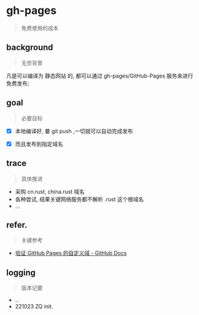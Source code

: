 # gh-pages
> 免费使用的成本

## background
> 无奈背景

凡是可以编译为 静态网站 的, 都可以通过 gh-pages/GitHub-Pages 服务来进行免费发布;


## goal
> 必要目标

- [x] 本地编译好, 嘦 git push ,一切就可以自动完成发布
- [x] 而且发布到指定域名


## trace
> 具体推进

- 采购 cn.rust, china.rust 域名
- 各种尝试, 结果关键网络服务都不解析 .rust 这个根域名
- ...


## refer.
> 关键参考

- [验证 GitHub Pages 的自定义域 - GitHub Docs](https://docs.github.com/cn/pages/configuring-a-custom-domain-for-your-github-pages-site/troubleshooting-custom-domains-and-github-pages)


## logging
> 版本记要

- ..
- 221023 ZQ init.